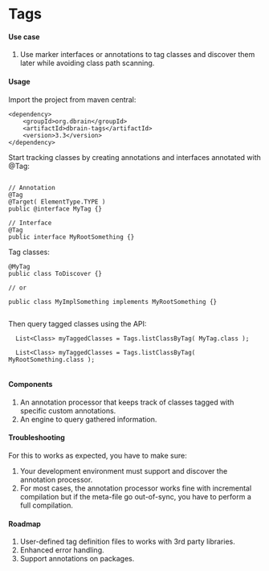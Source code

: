 # Tags

#### Use case

1. Use marker interfaces or annotations to tag classes and discover them later while avoiding class path scanning.

#### Usage

Import the project from maven central:

```
<dependency>
	<groupId>org.dbrain</groupId>
	<artifactId>dbrain-tags</artifactId>
	<version>3.3</version>
</dependency>
```

Start tracking classes by creating annotations and interfaces annotated with @Tag:
```

// Annotation
@Tag
@Target( ElementType.TYPE )
public @interface MyTag {}

// Interface
@Tag
public interface MyRootSomething {}

```

Tag classes:
```
@MyTag
public class ToDiscover {}

// or

public class MyImplSomething implements MyRootSomething {}


```

Then query tagged classes using the API:
```
  List<Class> myTaggedClasses = Tags.listClassByTag( MyTag.class );
  
  List<Class> myTaggedClasses = Tags.listClassByTag( MyRootSomething.class );
  
```

#### Components

1. An annotation processor that keeps track of classes tagged with specific custom annotations.
2. An engine to query gathered information.

#### Troubleshooting

For this to works as expected, you have to make sure:

1. Your development environment must support and discover the annotation processor.
2. For most cases, the annotation processor works fine with incremental compilation but if the meta-file go out-of-sync, you have to perform a full compilation.

#### Roadmap 

1. User-defined tag definition files to works with 3rd party libraries.
2. Enhanced error handling.
3. Support annotations on packages.
